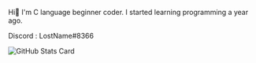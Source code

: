 Hi👋
I'm C language beginner coder.
I started learning programming a year ago.

Discord : LostName#8366

![GitHub Stats Card](https://github-readme-stats.vercel.app/api?username=NightMare-1337)

